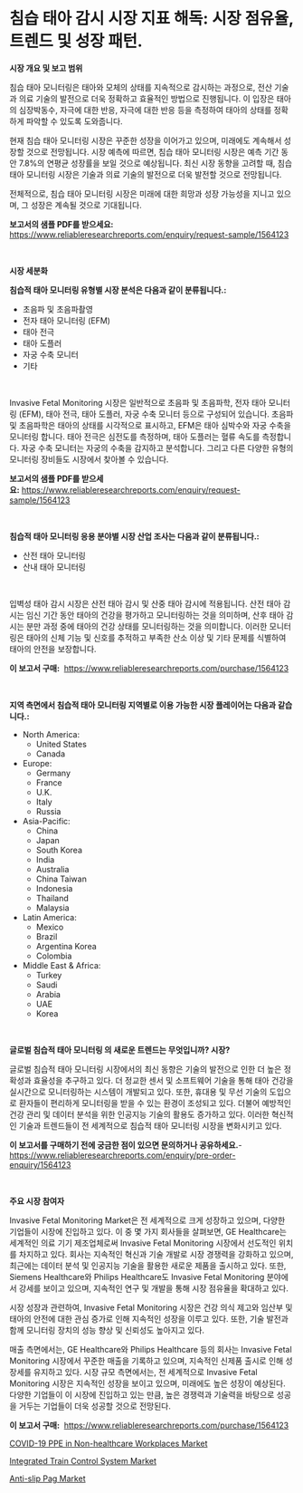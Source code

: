 <p><h1>침습 태아 감시 시장 지표 해독: 시장 점유율, 트렌드 및 성장 패턴.</h1></p><p><strong>시장 개요 및 보고 범위</strong></p>
<p><p>침습 태아 모니터링은 태아와 모체의 상태를 지속적으로 감시하는 과정으로, 전산 기술과 의료 기술의 발전으로 더욱 정확하고 효율적인 방법으로 진행됩니다. 이 입장은 태아의 심장박동수, 자극에 대한 반응, 자극에 대한 반응 등을 측정하여 태아의 상태를 정확하게 파악할 수 있도록 도와줍니다.</p><p>현재 침습 태아 모니터링 시장은 꾸준한 성장을 이어가고 있으며, 미래에도 계속해서 성장할 것으로 전망됩니다. 시장 예측에 따르면, 침습 태아 모니터링 시장은 예측 기간 동안 7.8%의 연평균 성장률을 보일 것으로 예상됩니다. 최신 시장 동향을 고려할 때, 침습 태아 모니터링 시장은 기술과 의료 기술의 발전으로 더욱 발전할 것으로 전망됩니다.</p><p>전체적으로, 침습 태아 모니터링 시장은 미래에 대한 희망과 성장 가능성을 지니고 있으며, 그 성장은 계속될 것으로 기대됩니다.</p></p>
<p><strong>보고서의 샘플 PDF를 받으세요:</strong> <a href="https://www.reliableresearchreports.com/enquiry/request-sample/1564123">https://www.reliableresearchreports.com/enquiry/request-sample/1564123</a></p>
<p>&nbsp;</p>
<p><strong>시장 세분화</strong></p>
<p><strong>침습적 태아 모니터링 유형별 시장 분석은 다음과 같이 분류됩니다.:</strong></p>
<p><ul><li>초음파 및 초음파촬영</li><li>전자 태아 모니터링 (EFM)</li><li>태아 전극</li><li>태아 도플러</li><li>자궁 수축 모니터</li><li>기타</li></ul></p>
<p>&nbsp;</p>
<p><p>Invasive Fetal Monitoring 시장은 일반적으로 초음파 및 초음파학, 전자 태아 모니터링 (EFM), 태아 전극, 태아 도플러, 자궁 수축 모니터 등으로 구성되어 있습니다. 초음파 및 초음파학은 태아의 상태를 시각적으로 표시하고, EFM은 태아 심박수와 자궁 수축을 모니터링 합니다. 태아 전극은 심전도를 측정하며, 태아 도플러는 혈류 속도를 측정합니다. 자궁 수축 모니터는 자궁의 수축을 감지하고 분석합니다. 그리고 다른 다양한 유형의 모니터링 장비들도 시장에서 찾아볼 수 있습니다.</p></p>
<p><strong>보고서의 샘플 PDF를 받으세요:</strong>&nbsp;<a href="https://www.reliableresearchreports.com/enquiry/request-sample/1564123">https://www.reliableresearchreports.com/enquiry/request-sample/1564123</a></p>
<p>&nbsp;</p>
<p><strong> 침습적 태아 모니터링 응용 분야별 시장 산업 조사는 다음과 같이 분류됩니다.:</strong></p>
<p><ul><li>산전 태아 모니터링</li><li>산내 태아 모니터링</li></ul></p>
<p>&nbsp;</p>
<p><p>입벽성 태아 감시 시장은 산전 태아 감시 및 산중 태아 감시에 적용됩니다. 산전 태아 감시는 임신 기간 동안 태아의 건강을 평가하고 모니터링하는 것을 의미하며, 산후 태아 감시는 분만 과정 중에 태아의 건강 상태를 모니터링하는 것을 의미합니다. 이러한 모니터링은 태아의 신체 기능 및 신호를 추적하고 부족한 산소 이상 및 기타 문제를 식별하여 태아의 안전을 보장합니다.</p></p>
<p><strong>이 보고서 구매:</strong>&nbsp; <a href="https://www.reliableresearchreports.com/purchase/1564123">https://www.reliableresearchreports.com/purchase/1564123</a></p>
<p>&nbsp;</p>
<p><strong>지역 측면에서 침습적 태아 모니터링 지역별로 이용 가능한 시장 플레이어는 다음과 같습니다.:</strong></p>
<p><ul>
    <li>
        North America:
        <ul>
            <li>United States</li>
            <li>Canada</li>
        </ul>
    </li>
    <li>
        Europe:
        <ul>
            <li>Germany</li>
            <li>France</li>
            <li>U.K.</li>
            <li>Italy</li>
            <li>Russia</li>
        </ul>
    </li>
    <li>
        Asia-Pacific:
        <ul>
            <li>China</li>
            <li>Japan</li>
            <li>South Korea</li>
            <li>India</li>
            <li>Australia</li>
            <li>China Taiwan</li>
            <li>Indonesia</li>
            <li>Thailand</li>
            <li>Malaysia</li>
        </ul>
    </li>
    <li>
        Latin America:
        <ul>
            <li>Mexico</li>
            <li>Brazil</li>
            <li>Argentina Korea</li>
            <li>Colombia</li>
        </ul>
    </li>
    <li>
        Middle East & Africa:
        <ul>
            <li>Turkey</li>
            <li>Saudi</li>
            <li>Arabia</li>
            <li>UAE</li>
            <li>Korea</li>
        </ul>
    </li>
    </ul></p>
<p>&nbsp;</p>
<p><strong>글로벌 침습적 태아 모니터링 의 새로운 트렌드는 무엇입니까? 시장?</strong></p>
<p><p>글로벌 침습적 태아 모니터링 시장에서의 최신 동향은 기술의 발전으로 인한 더 높은 정확성과 효율성을 추구하고 있다. 더 정교한 센서 및 소프트웨어 기술을 통해 태아 건강을 실시간으로 모니터링하는 시스템이 개발되고 있다. 또한, 휴대용 및 무선 기술의 도입으로 환자들이 편리하게 모니터링을 받을 수 있는 환경이 조성되고 있다. 더불어 예방적인 건강 관리 및 데이터 분석을 위한 인공지능 기술의 활용도 증가하고 있다. 이러한 혁신적인 기술과 트렌드들이 전 세계적으로 침습적 태아 모니터링 시장을 변화시키고 있다.</p></p>
<p><strong>이 보고서를 구매하기 전에 궁금한 점이 있으면 문의하거나 공유하세요.</strong>- <a href="https://www.reliableresearchreports.com/enquiry/pre-order-enquiry/1564123">https://www.reliableresearchreports.com/enquiry/pre-order-enquiry/1564123</a></p>
<p>&nbsp;</p>
<p><strong>주요 시장 참여자</strong></p>
<p><p>Invasive Fetal Monitoring Market은 전 세계적으로 크게 성장하고 있으며, 다양한 기업들이 시장에 진입하고 있다. 이 중 몇 가지 회사들을 살펴보면, GE Healthcare는 세계적인 의료 기기 제조업체로써 Invasive Fetal Monitoring 시장에서 선도적인 위치를 차지하고 있다. 회사는 지속적인 혁신과 기술 개발로 시장 경쟁력을 강화하고 있으며, 최근에는 데이터 분석 및 인공지능 기술을 활용한 새로운 제품을 출시하고 있다. 또한, Siemens Healthcare와 Philips Healthcare도 Invasive Fetal Monitoring 분야에서 강세를 보이고 있으며, 지속적인 연구 및 개발을 통해 시장 점유율을 확대하고 있다.</p><p>시장 성장과 관련하여, Invasive Fetal Monitoring 시장은 건강 의식 제고와 임산부 및 태아의 안전에 대한 관심 증가로 인해 지속적인 성장을 이루고 있다. 또한, 기술 발전과 함께 모니터링 장치의 성능 향상 및 신뢰성도 높아지고 있다.</p><p>매출 측면에서는, GE Healthcare와 Philips Healthcare 등의 회사는 Invasive Fetal Monitoring 시장에서 꾸준한 매출을 기록하고 있으며, 지속적인 신제품 출시로 인해 성장세를 유지하고 있다. 시장 규모 측면에서는, 전 세계적으로 Invasive Fetal Monitoring 시장은 지속적인 성장을 보이고 있으며, 미래에도 높은 성장이 예상된다. 다양한 기업들이 이 시장에 진입하고 있는 만큼, 높은 경쟁력과 기술력을 바탕으로 성공을 거두는 기업들이 더욱 성공할 것으로 전망된다.</p></p>
<p><strong>이 보고서 구매:</strong>&nbsp;&nbsp;<a href="https://www.reliableresearchreports.com/purchase/1564123">https://www.reliableresearchreports.com/purchase/1564123</a></p>
<p><p><a href="https://github.com/seekum/Market-Research-Report-List-1/blob/main/covid-19-ppe-in-non-healthcare-workplaces-market.md">COVID-19 PPE in Non-healthcare Workplaces Market</a></p><p><a href="https://three-jumbo-f6d.notion.site/Integrated-Train-Control-System-Market-Centers-on-Aspects-such-as-Market-Growth-Market-Share-Marke-c5113bc5e6144b74902fd442deb57de5">Integrated Train Control System Market</a></p><p><a href="https://github.com/nancykennedykellievqfqt2/Market-Research-Report-List-1/blob/main/anti-slip-pag-market.md">Anti-slip Pag Market</a></p></p>
